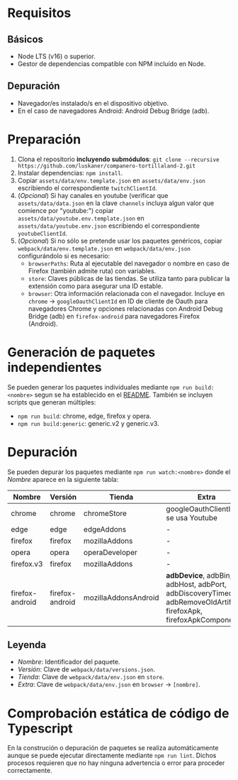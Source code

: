 # Requisitos

## Básicos

* Node LTS (v16) o superior.
* Gestor de dependencias compatible con NPM incluído en Node.

## Depuración

* Navegador/es instalado/s en el dispositivo objetivo.
* En el caso de navegadores Android: Android Debug Bridge (adb).

# Preparación

1. Clona el repositorio **incluyendo submódulos**: `git clone --recursive https://github.com/luskaner/companero-tortillaland-2.git`
1. Instalar dependencias: `npm install`.
1. Copiar `assets/data/env.template.json` en `assets/data/env.json` escribiendo el correspondiente `twitchClientId`.
1. (*Opcional*) Si hay canales en youtube (verificar que `assets/data/data.json` en la clave `channels` incluya algun valor que comience por "youtube:") copiar `assets/data/youtube.env.template.json` en `assets/data/youtube.env.json` escribiendo el correspondiente `youtubeClientId`.
1. (*Opcional*) Si no sólo se pretende usar los paquetes genéricos, copiar `webpack/data/env.template.json` en `webpack/data/env.json` configurándolo si es necesario:
    * `browserPaths`: Ruta al ejecutable del navegador o nombre en caso de Firefox (también admite ruta) con variables.
    * `store`: Claves públicas de las tiendas. Se utiliza tanto para publicar la extensión como para asegurar una ID estable.
    * `browser`: Otra información relacionada con el navegador. Incluye en `chrome` -> `googleOauthClientId` en ID de cliente de Oauth para navegadores Chrome y opciones relacionadas con Android Debug Bridge (adb) en `firefox-android` para navegadores Firefox (Android).

# Generación de paquetes independientes

Se pueden generar los paquetes individuales mediante `npm run build:<nombre>` segun se ha establecido en el [README](README.md#paquete-independiente). 
También se incluyen scripts que generan múltiples:
* `npm run build`: chrome, edge, firefox y opera.
* `npm run build:generic`: generic.v2 y generic.v3.

# Depuración



Se pueden depurar los paquetes mediante `npm run watch:<nombre>` donde el *Nombre* aparece en la siguiente tabla:

| Nombre         | Versión         | Tienda               | Extra                                                                                                                |
|-----------------|-----------------|----------------------|----------------------------------------------------------------------------------------------------------------------|
| chrome          | chrome          | chromeStore          | googleOauthClientId si se usa Youtube                                                                                |
| edge            | edge            | edgeAddons           | -                                                                                                                    |
| firefox         | firefox         | mozillaAddons        | -                                                                                                                    |
| opera           | opera           | operaDeveloper       | -                                                                                                                    |
| firefox.v3      | firefox         | mozillaAddons        | -                                                                                                                    |
| firefox-android | firefox-android | mozillaAddonsAndroid | **adbDevice**, adbBin, adbHost, adbPort, adbDiscoveryTimeout, adbRemoveOldArtifacts, firefoxApk, firefoxApkComponent |

## Leyenda

* *Nombre*: Identificador del paquete.
* *Versión*: Clave de `webpack/data/versions.json`.
* *Tienda*: Clave de `webpack/data/env.json` en `store`.
* *Extra*: Clave de `webpack/data/env.json` en `browser` -> `[nombre]`.

# Comprobación estática de código de Typescript

En la construción o depuración de paquetes se realiza automáticamente aunque se puede ejecutar directamente mediante `npm run lint`. Dichos procesos requieren que no hay ninguna advertencia o error para proceder correctamente.
